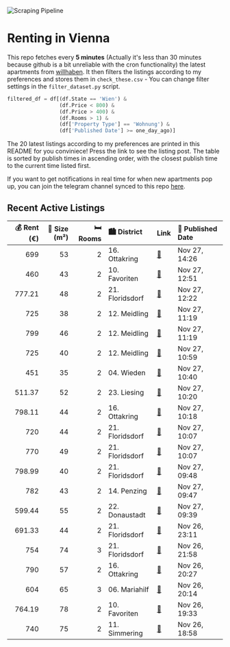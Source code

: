 ![Scraping Pipeline](https://github.com/AthomsG/renting-in-vienna/actions/workflows/run_pipeline.yml/badge.svg)


# Renting in Vienna

This repo fetches every **5 minutes** (Actually it's less than 30 minutes because github is a bit unreliable with the cron functionality) the latest apartments from [willhaben](https://www.willhaben.at/).
It then filters the listings according to my preferences and stores them in `check_these.csv` - You can change filter settings in the `filter_dataset.py` script.

```python
filtered_df = df[(df.State == 'Wien') & 
                 (df.Price < 800) &
                 (df.Price > 400) &
                 (df.Rooms > 1) &
                 (df['Property Type'] == 'Wohnung') &
                 (df['Published Date'] >= one_day_ago)]
```

The 20 latest listings according to my preferences are printed in this README for you conviniece! Press the link to see the listing post.
The table is sorted by publish times in ascending order, with the closest publish time to the current time listed first.

If you want to get notifications in real time for when new apartments pop up, you can join the telegram channel synced to this repo [here](https://t.me/+1HPAYOf5BSsyNTlk).

## Recent Active Listings

|   💰 Rent (€) |   📏 Size (m²) |   🛏️ Rooms | 🏙️ District     | Link                                                                                                                                                                                  | 📅 Published Date   |
|-------------:|--------------:|-----------:|:----------------|:--------------------------------------------------------------------------------------------------------------------------------------------------------------------------------------|:-------------------|
|       699    |            53 |          2 | 16. Ottakring   | [🔗](https://www.willhaben.at/iad/immobilien/d/mietwohnungen/wien/wien-1160-ottakring/sonnige-2-zimmerwohnung%21-796299198/)                                                           | Nov 27, 14:26      |
|       460    |            43 |          2 | 10. Favoriten   | [🔗](https://www.willhaben.at/iad/immobilien/d/mietwohnungen/wien/wien-1100-favoriten/gemeinde-wohnung-zu-vergeben-1100-wien-1815433830/)                                              | Nov 27, 12:51      |
|       777.21 |            48 |          2 | 21. Floridsdorf | [🔗](https://www.willhaben.at/iad/immobilien/d/mietwohnungen/wien/wien-1210-floridsdorf/gepflegte-studentenwohnungen-mit-einbauk%C3%BCche-in-1210-zu-mieten-1030049299/)               | Nov 27, 12:22      |
|       725    |            38 |          2 | 12. Meidling    | [🔗](https://www.willhaben.at/iad/immobilien/d/mietwohnungen/wien/wien-1120-meidling/%2Aneues-projekt%2A-urbanes-wohnen-im-wildgarten-ab-01.02.2025-1279340408/)                       | Nov 27, 11:19      |
|       799    |            46 |          2 | 12. Meidling    | [🔗](https://www.willhaben.at/iad/immobilien/d/mietwohnungen/wien/wien-1120-meidling/%2Aneues-projekt%2A-urbanes-wohnen-im-wildgarten-ab-01.02.2025-1749667013/)                       | Nov 27, 11:19      |
|       725    |            40 |          2 | 12. Meidling    | [🔗](https://www.willhaben.at/iad/immobilien/d/mietwohnungen/wien/wien-1120-meidling/%2Aneues-projekt%2A-urbanes-wohnen-im-wildgarten-ab-01.02.2025-1771029373/)                       | Nov 27, 10:59      |
|       451    |            35 |          2 | 04. Wieden      | [🔗](https://www.willhaben.at/iad/immobilien/d/mietwohnungen/wien/wien-1040-wieden/zimmer/-k%C3%BCche-wohung-1282182350/)                                                              | Nov 27, 10:40      |
|       511.37 |            52 |          2 | 23. Liesing     | [🔗](https://www.willhaben.at/iad/immobilien/d/mietwohnungen/wien/wien-1230-liesing/gemeindewohnung-1230-vormerkschein-bis-31.10.2024-911711954/)                                      | Nov 27, 10:20      |
|       798.11 |            44 |          2 | 16. Ottakring   | [🔗](https://www.willhaben.at/iad/immobilien/d/mietwohnungen/wien/wien-1160-ottakring/attraktive-und-sch%C3%B6ne-2-zimmer-wohnung-in-der-r%C3%B6mergasse%21-1520115494/)               | Nov 27, 10:18      |
|       720    |            44 |          2 | 21. Floridsdorf | [🔗](https://www.willhaben.at/iad/immobilien/d/mietwohnungen/wien/wien-1210-floridsdorf/mietwohnung-genie%C3%9Fen-kaufoption-nutzen:-wohnen-in-stammersdorfer-naturkulisse-761411356/) | Nov 27, 10:07      |
|       770    |            49 |          2 | 21. Floridsdorf | [🔗](https://www.willhaben.at/iad/immobilien/d/mietwohnungen/wien/wien-1210-floridsdorf/jetzt-mieten-sp%C3%A4ter-kaufen:-wohnen-in-stammersdorfer-naturidylle-761411382/)              | Nov 27, 10:07      |
|       798.99 |            40 |          2 | 21. Floridsdorf | [🔗](https://www.willhaben.at/iad/immobilien/d/mietwohnungen/wien/wien-1210-floridsdorf/traumwohnungen-in-top-lage-zu-vermieten%21-1055837955/)                                        | Nov 27, 09:48      |
|       782    |            43 |          2 | 14. Penzing     | [🔗](https://www.willhaben.at/iad/immobilien/d/mietwohnungen/wien/wien-1140-penzing/tolle-2-zimmer-wohnung-in-absoluter-ruhelage-mit-sch%C3%B6nem-balkon-1756981113/)                  | Nov 27, 09:47      |
|       599.44 |            55 |          2 | 22. Donaustadt  | [🔗](https://www.willhaben.at/iad/immobilien/d/mietwohnungen/wien/wien-1220-donaustadt/erstbezug---betreutes-wohnen-%28ab-dem-60.-lebensjahr%29-in-1220-wien-1314226870/)              | Nov 27, 09:39      |
|       691.33 |            44 |          2 | 21. Floridsdorf | [🔗](https://www.willhaben.at/iad/immobilien/d/mietwohnungen/wien/wien-1210-floridsdorf/%28reserviert%29-neubauwohnung-zu-vermieten%21-1644760517/)                                    | Nov 26, 23:11      |
|       754    |            74 |          3 | 21. Floridsdorf | [🔗](https://www.willhaben.at/iad/immobilien/d/mietwohnungen/wien/wien-1210-floridsdorf/gemeindewohnung-74m%C2%B2-2036269498/)                                                         | Nov 26, 21:58      |
|       790    |            57 |          2 | 16. Ottakring   | [🔗](https://www.willhaben.at/iad/immobilien/d/mietwohnungen/wien/wien-1160-ottakring/%28reserviert%29-sch%C3%B6ne-wohnung-privat-zu-vermieten-1561778290/)                            | Nov 26, 20:27      |
|       604    |            65 |          3 | 06. Mariahilf   | [🔗](https://www.willhaben.at/iad/immobilien/d/mietwohnungen/wien/wien-1060-mariahilf/gemeindewohnung-direktvergabe-vormerkschein-bis-30.9.2024-2105592210/)                           | Nov 26, 20:14      |
|       764.19 |            78 |          2 | 10. Favoriten   | [🔗](https://www.willhaben.at/iad/immobilien/d/mietwohnungen/wien/wien-1100-favoriten/sch%C3%B6ne-2-zimmerwohnung-unbefristet-zu-mieten-1602204884/)                                   | Nov 26, 19:33      |
|       740    |            75 |          2 | 11. Simmering   | [🔗](https://www.willhaben.at/iad/immobilien/d/mietwohnungen/wien/wien-1110-simmering/hauptmiethit-n%C3%A4he-enkplatz-1578235463/)                                                     | Nov 26, 18:58      |
